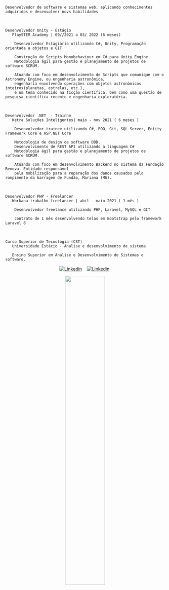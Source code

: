     Desenvolvedor de software e sistemas web, aplicando conhecimentos adquiridos e desenvolver novs habilidades
 
 
<br>
  
    Desenvolvedor Unity - Estágio 
       PlaySTEM Academy | 09//2021 a 03/ 2022 (6 meses) 

        Desenvolvedor Estagiário utilizando C#, Unity, Programação orientada a objetos e GIT

        Construção de Scripts Monobehaviour em C# para Unity Engine.
        Metodologia ágil para gestão e planejamento de projetos de software SCRUM.

        Atuando com foco em desenvolvimento de Scripts que comunique com o Astronomy Engine, ou engenharia astronômica,
        engenharia envolvendo operações com objetos astronômicos inteiros(planetas, estrelas, etc.), 
        é um tema conhecido na ficção científica, bem como uma questão de pesquisa científica recente e engenharia exploratória.


<br>
  
    Desenvolvedor .NET  - Trainne
       Ketra Soluções Inteligentes| maio - nov 2021 ( 6 meses ) 

        Desenvolvedor trainee utilizando C#, POO, Git, SQL Server, Entity Framework Core e ASP.NET Core

        Metodologia de design de software DDD.
        Desenvolvimento de REST API utilizando a linguagem C#
        Metodologia ágil para gestão e planejamento de projetos de software SCRUM.

        Atuando com foco em desenvolvimento Backend no sistema da Fundação Renova. Entidade responsável
        pela mobilização para a reparação dos danos causados pelo rompimento da barragem de Fundão, Mariana (MG).

<br>

    Desenvolvedor PHP - Freelancer
       Workana trabalho freelancer | abil - maio 2021 ( 1 mês )

        Desenvolvedor freelance utilizando PHP, Laravel, MySQL e GIT

        contrato de 1 mês desenvolvendo telas em Bootstrap pelo framework Laravel 8
<br>

    Curso Superior de Tecnologia (CST) 
       Universidade Estácio - Analise e desenvolvimento de sistema
            
       Ensino Superior em Análise e Desenvolvimento de Sistemas e software.          


<div>
   <p align="center">
    <a href="https://www.linkedin.com/in/alfredo-gomes-pereira-1ba665239"><img alt="Linkedin" src="https://img.shields.io/badge/-LinkedIn-blue?style=for-the-badge&logo=Linkedin&logoColor=white"></a>&nbsp;&nbsp;&nbsp;
    <a href="https://www.youtube.com/c/ÁreadaProgramação"><img alt="Linkedin" src="https://img.shields.io/youtube/channel/subscribers/UCXKSo8RSfVmrawXleZ-_arg?style=social"></a><a href="https://www.linkedin.com/in/alfredo1995/" target="_blank"></a>&nbsp;
  </p>
</div>

<p align="center"><img width=50% src="https://media.giphy.com/media/IThjAlJnD9WNO/giphy.gif"></p>

